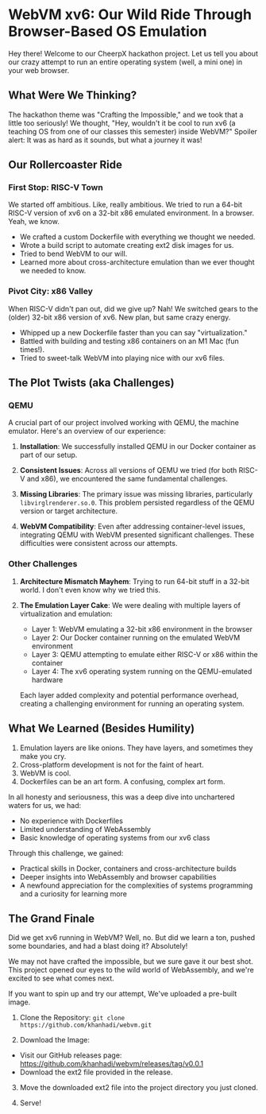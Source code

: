 # WebVM xv6: Our Wild Ride Through Browser-Based OS Emulation

Hey there! Welcome to our CheerpX hackathon project. Let us tell you about our crazy attempt to run an entire operating system (well, a mini one) in your web browser. 

## What Were We Thinking?

The hackathon theme was "Crafting the Impossible," and we took that a little too seriously! We thought, "Hey, wouldn't it be cool to run xv6 (a teaching OS from one of our classes this semester) inside WebVM?" Spoiler alert: It was as hard as it sounds, but what a journey it was!

## Our Rollercoaster Ride

### First Stop: RISC-V Town
We started off ambitious. Like, really ambitious. We tried to run a 64-bit RISC-V version of xv6 on a 32-bit x86 emulated environment. In a browser. Yeah, we know.

- We crafted a custom Dockerfile with everything we thought we needed.
- Wrote a build script to automate creating ext2 disk images for us.
- Tried to bend WebVM to our will.
- Learned more about cross-architecture emulation than we ever thought we needed to know.

### Pivot City: x86 Valley
When RISC-V didn't pan out, did we give up? Nah! We switched gears to the (older) 32-bit x86 version of xv6. New plan, but same crazy energy.

- Whipped up a new Dockerfile faster than you can say "virtualization."
- Battled with building and testing x86 containers on an M1 Mac (fun times!).
- Tried to sweet-talk WebVM into playing nice with our xv6 files.

## The Plot Twists (aka Challenges)

### QEMU

A crucial part of our project involved working with QEMU, the machine emulator. Here's an overview of our experience:

1. **Installation**: We successfully installed QEMU in our Docker container as part of our setup.

2. **Consistent Issues**: Across all versions of QEMU we tried (for both RISC-V and x86), we encountered the same fundamental challenges.

3. **Missing Libraries**: The primary issue was missing libraries, particularly `libvirglrenderer.so.0`. This problem persisted regardless of the QEMU version or target architecture.

4. **WebVM Compatibility**: Even after addressing container-level issues, integrating QEMU with WebVM presented significant challenges. These difficulties were consistent across our attempts.

### Other Challenges

1. **Architecture Mismatch Mayhem**: Trying to run 64-bit stuff in a 32-bit world. I don't even know why we tried this.

2. **The Emulation Layer Cake**: We were dealing with multiple layers of virtualization and emulation:
	- Layer 1: WebVM emulating a 32-bit x86 environment in the browser
	- Layer 2: Our Docker container running on the emulated WebVM environment
	- Layer 3: QEMU attempting to emulate either RISC-V or x86 within the container
	- Layer 4: The xv6 operating system running on the QEMU-emulated hardware

	Each layer added complexity and potential performance overhead, creating a challenging environment for running an operating system.

## What We Learned (Besides Humility)

1. Emulation layers are like onions. They have layers, and sometimes they make you cry.
3. Cross-platform development is not for the faint of heart.
4. WebVM is cool.
5. Dockerfiles can be an art form. A confusing, complex art form.

In all honesty and seriousness, this was a deep dive into unchartered waters for us, we had:
- No experience with Dockerfiles
- Limited understanding of WebAssembly
- Basic knowledge of operating systems from our xv6 class

Through this challenge, we gained:
- Practical skills in Docker, containers and cross-architecture builds
- Deeper insights into WebAssembly and browser capabilities
- A newfound appreciation for the complexities of systems programming and a curiosity for learning more

## The Grand Finale

Did we get xv6 running in WebVM? Well, no. But did we learn a ton, pushed some boundaries, and had a blast doing it? Absolutely!

We may not have crafted the impossible, but we sure gave it our best shot. This project opened our eyes to the wild world of WebAssembly, and we're excited to see what comes next.

If you want to spin up and try our attempt, We've uploaded a pre-built image.

1. Clone the Repository: `git clone https://github.com/khanhadi/webvm.git`

2. Download the Image:
- Visit our GitHub releases page: https://github.com/khanhadi/webvm/releases/tag/v0.0.1
- Download the ext2 file provided in the release.

3. Move the downloaded ext2 file into the project directory you just cloned.

4. Serve!
